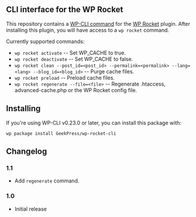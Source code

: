 ## CLI interface for the WP Rocket

This repository contains a [WP-CLI command](https://github.com/wp-cli/wp-cli)  for the [WP Rocket](http://wp-rocket.me) plugin. After installing this plugin, you will have access to a `wp rocket` command.

Currently supported commands:

* `wp rocket activate` -- Set WP_CACHE to true.
* `wp rocket deactivate` -- Set WP_CACHE to false.
* `wp rocket clean --post_id=<post_id> --permalink=<permalink> --lang=<lang> --blog_id=<blog_id>` -- Purge cache files.
* `wp rocket preload` -- Preload cache files.
* `wp rocket regenerate --file=<file>` -- Regenerate .htaccess, advanced-cache.php or the WP Rocket config file.
    
## Installing

If you're using WP-CLI v0.23.0 or later, you can install this package with:

```
wp package install GeekPress/wp-rocket-cli
```

## Changelog

### 1.1

* Add `regenerate` command.

### 1.0

* Initial release
